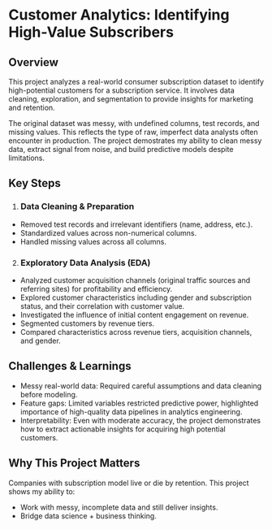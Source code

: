 # Customer Analytics: Identifying High-Value Subscribers
## Overview
This project analyzes a real-world consumer subscription dataset to identify high-potential customers for a subscription service. It involves data cleaning, exploration, and segmentation to provide insights for marketing and retention.

The original dataset was messy, with undefined columns, test records, and missing values. This reflects the type of raw, imperfect data analysts often encounter in production. The project demostrates my ability to clean messy data, extract signal from noise, and build predictive models despite limitations.

## Key Steps
1. ### Data Cleaning & Preparation
* Removed test records and irrelevant identifiers (name, address, etc.).
* Standardized values across non-numerical columns.
* Handled missing values across all columns.

2. ### Exploratory Data Analysis (EDA)
* Analyzed customer acquisition channels (original traffic sources and referring sites) for profitability and efficiency.
* Explored customer characteristics including gender and subscription status, and their correlation with customer value.
* Investigated the influence of initial content engagement on revenue.
* Segmented customers by revenue tiers.
* Compared characteristics across revenue tiers, acquisition channels, and gender.

## Challenges & Learnings
* Messy real-world data: Required careful assumptions and data cleaning before modeling.
* Feature gaps: Limited variables restricted predictive power, highlighted importance of high-quality data pipelines in analytics engineering.
* Interpretability: Even with moderate accuracy, the project demonstrates how to extract actionable insights for acquiring high potential customers.

## Why This Project Matters
Companies with subscription model live or die by retention. This project shows my ability to:
* Work with messy, incomplete data and still deliver insights.
* Bridge data science + business thinking.
  
